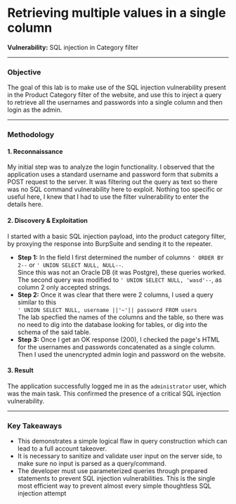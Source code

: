 # Retrieving multiple values in a single column

**Vulnerability:** SQL injection in Category filter

---

### Objective
The goal of this lab is to make use of the SQL injection vulnerability present in the Product Category filter of the website, and use this to inject a query to retrieve all the usernames and passwords into a single column and then login as the admin.

---

### Methodology

#### 1. Reconnaissance
My initial step was to analyze the login functionality. I observed that the application uses a standard username and password form that submits a POST request to the server. It was filtering out the query as text so there was no SQL command vulnerability here to exploit. 
Nothing too specific or useful here, I knew that I had to use the filter vulnerability to enter the details here.

#### 2. Discovery & Exploitation
I started with a basic SQL injection payload, into the product category filter, by proxying the response into BurpSuite and sending it to the repeater.

*   **Step 1:** In the field I first determined the number of columns `' ORDER BY 2--` or `' UNION SELECT NULL, NULL--`.<br> Since this was not an Oracle DB (it was Postgre), these queries worked. The second query was modified to `' UNION SELECT NULL, 'wasd'--`, as column 2 only accepted strings.
*   **Step 2:** Once it was clear that there were 2 columns, I used a query similar to this<br> `' UNION SELECT NULL, username ||'~'|| password FROM users`<br> The lab specfied
the names of the columns and the table, so there was no need to dig into the database looking for tables, or dig into the schema of the said table.
*   **Step 3:** Once I get an OK response (200), I checked the page's HTML for the usernames and passwords concatenated as a single column. Then I used the unencrypted admin login and password on the website.


#### 3. Result
The application successfully logged me in as the `administrator` user, which was the main task. This confirmed the presence of a critical SQL injection vulnerability.



---

### Key Takeaways
*   This demonstrates a simple logical flaw in query construction which can lead to a full account takeover.
*   It is necessary to sanitize and validate user input on the server side, to make sure no input is parsed as a query/command.
*   The developer must use parameterized queries through prepared statements to prevent SQL injection vulnerabilities. This is the single most efficient way to prevent almost every simple thoughtless SQL injection attempt

